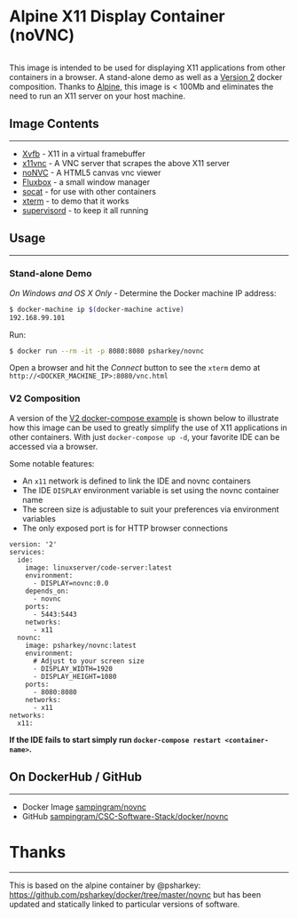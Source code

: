 # Alpine X11 Display Container (noVNC)
```
```
This image is intended to be used for displaying X11 applications from other containers in a browser. A stand-alone demo as well as a [Version 2](https://docs.docker.com/compose/compose-file/#version-2) docker composition. Thanks to [Alpine](https://hub.docker.com/_/alpine/), this image is < 100Mb and eliminates the need to run an X11 server on your host machine.

## Image Contents
___
* [Xvfb](http://www.x.org/releases/X11R7.6/doc/man/man1/Xvfb.1.xhtml) - X11 in a virtual framebuffer
* [x11vnc](http://www.karlrunge.com/x11vnc/) - A VNC server that scrapes the above X11 server
* [noNVC](https://kanaka.github.io/noVNC/) - A HTML5 canvas vnc viewer
* [Fluxbox](http://www.fluxbox.org/) - a small window manager
* [socat](http://www.dest-unreach.org/socat/) - for use with other containers
* [xterm](http://invisible-island.net/xterm/) - to demo that it works
* [supervisord](http://supervisord.org) - to keep it all running
## Usage
___
### Stand-alone Demo
*On Windows and OS X Only -*
Determine the Docker machine IP address:
```bash
$ docker-machine ip $(docker-machine active)
192.168.99.101
```
Run: 
```bash
$ docker run --rm -it -p 8080:8080 psharkey/novnc
```
Open a browser and hit the *Connect* button to see the `xterm` demo at `http://<DOCKER_MACHINE_IP>:8080/vnc.html`
### V2 Composition
A version of the [V2 docker-compose example](https://github.com/psharkey/docker/blob/master/novnc/docker-compose.yml) is shown below to illustrate how this image can be used to greatly simplify the use of X11 applications in other containers. With just `docker-compose up -d`, your favorite IDE can be accessed via a browser.

Some notable features:
* An `x11` network is defined to link the IDE and novnc containers
* The IDE `DISPLAY` environment variable is set using the novnc container name
* The screen size is adjustable to suit your preferences via environment variables
* The only exposed port is for HTTP browser connections

```
version: '2'
services:
  ide:
    image: linuxserver/code-server:latest
    environment:
      - DISPLAY=novnc:0.0
    depends_on:
      - novnc
    ports:
      - 5443:5443
    networks:
      - x11
  novnc:  
    image: psharkey/novnc:latest
    environment:
      # Adjust to your screen size
      - DISPLAY_WIDTH=1920
      - DISPLAY_HEIGHT=1080
    ports:
      - 8080:8080
    networks:
      - x11
networks:
  x11:
```
**If the IDE fails to start simply run `docker-compose restart <container-name>`.** 
## On DockerHub / GitHub
___
* Docker Image [sampingram/novnc](https://github.com/SamPIngram/CSC-Software-Stack/pkgs/container/csc-novnc)
* GitHub [sampingram/CSC-Software-Stack/docker/novnc](https://github.com/SamPIngram/CSC-Software-Stack/tree/main/docker/novnc)

# Thanks
___
This is based on the alpine container by @psharkey: https://github.com/psharkey/docker/tree/master/novnc but has been updated and statically linked to particular versions of software.
